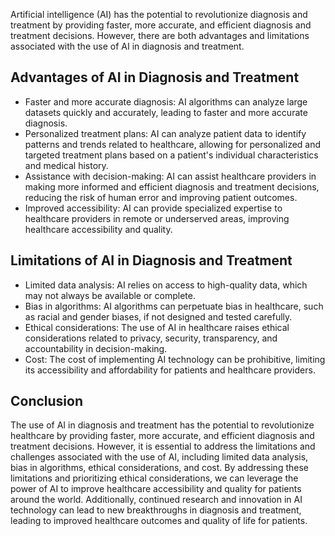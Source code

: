 
Artificial intelligence (AI) has the potential to revolutionize diagnosis and treatment by providing faster, more accurate, and efficient diagnosis and treatment decisions. However, there are both advantages and limitations associated with the use of AI in diagnosis and treatment.

Advantages of AI in Diagnosis and Treatment
-------------------------------------------

* Faster and more accurate diagnosis: AI algorithms can analyze large datasets quickly and accurately, leading to faster and more accurate diagnosis.
* Personalized treatment plans: AI can analyze patient data to identify patterns and trends related to healthcare, allowing for personalized and targeted treatment plans based on a patient's individual characteristics and medical history.
* Assistance with decision-making: AI can assist healthcare providers in making more informed and efficient diagnosis and treatment decisions, reducing the risk of human error and improving patient outcomes.
* Improved accessibility: AI can provide specialized expertise to healthcare providers in remote or underserved areas, improving healthcare accessibility and quality.

Limitations of AI in Diagnosis and Treatment
--------------------------------------------

* Limited data analysis: AI relies on access to high-quality data, which may not always be available or complete.
* Bias in algorithms: AI algorithms can perpetuate bias in healthcare, such as racial and gender biases, if not designed and tested carefully.
* Ethical considerations: The use of AI in healthcare raises ethical considerations related to privacy, security, transparency, and accountability in decision-making.
* Cost: The cost of implementing AI technology can be prohibitive, limiting its accessibility and affordability for patients and healthcare providers.

Conclusion
----------

The use of AI in diagnosis and treatment has the potential to revolutionize healthcare by providing faster, more accurate, and efficient diagnosis and treatment decisions. However, it is essential to address the limitations and challenges associated with the use of AI, including limited data analysis, bias in algorithms, ethical considerations, and cost. By addressing these limitations and prioritizing ethical considerations, we can leverage the power of AI to improve healthcare accessibility and quality for patients around the world. Additionally, continued research and innovation in AI technology can lead to new breakthroughs in diagnosis and treatment, leading to improved healthcare outcomes and quality of life for patients.
